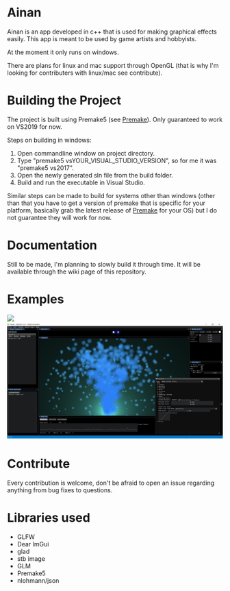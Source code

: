 # Ainan
Ainan is an app developed in c++ that is used for making graphical effects easily.
This app is meant to be used by game artists and hobbyists.

At the moment it only runs on windows.

There are plans for linux and mac support through OpenGL (that is why I'm looking for contributers with linux/mac see contribute).

# Building the Project
The project is built using Premake5 (see [Premake](https://github.com/premake/premake-core)). Only guaranteed to work on VS2019 for now.

Steps on building in windows:

1. Open commandline window on project directory.
2. Type "premake5 vsYOUR_VISUAL_STUDIO_VERSION", so for me it was "premake5 vs2017".
3. Open the newly generated sln file from the build folder.
4. Build and run the executable in Visual Studio.

Similar steps can be made to build for systems other than windows (other than that you have to get a version of premake that is specific for your platform, basically grab the latest release of [Premake](https://github.com/premake/premake-core) for your OS) but I do not guarantee they will work for now. 

# Documentation
Still to be made, I'm planning to slowly build it through time. It will be available through the wiki page of this repository.

# Examples
![](github/appGIF.gif)
![](github/appScreenshot.PNG)

# Contribute
Every contribution is welcome, don't be afraid to open an issue regarding anything from bug fixes to questions.

# Libraries used
* GLFW
* Dear ImGui
* glad
* stb image
* GLM
* Premake5
* nlohmann/json

